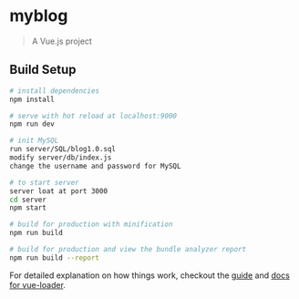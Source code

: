 # myblog

> A Vue.js project

## Build Setup

``` bash
# install dependencies
npm install

# serve with hot reload at localhost:9000
npm run dev

# init MySQL
run server/SQL/blog1.0.sql
modify server/db/index.js
change the username and password for MySQL

# to start server
server loat at port 3000
cd server
npm start

# build for production with minification
npm run build

# build for production and view the bundle analyzer report
npm run build --report
```

For detailed explanation on how things work, checkout the [guide](http://vuejs-templates.github.io/webpack/) and [docs for vue-loader](http://vuejs.github.io/vue-loader).
